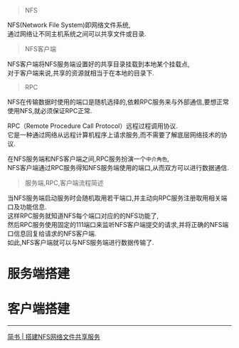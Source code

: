 > NFS

NFS(Network File System)即网络文件系统,<br>
通过网络让不同主机系统之间可以共享文件或目录.

> NFS客户端

NFS客户端将NFS服务端设置好的共享目录挂载到本地某个挂载点,<br>
对于客户端来说,共享的资源就相当于在本地的目录下.

> RPC

NFS在传输数据时使用的端口是随机选择的,依赖RPC服务来与外部通信,要想正常使用NFS,就必须保证RPC正常.

RPC（Remote Procedure Call Protocol）远程过程调用协议.<br>
它是一种通过网络从远程计算机程序上请求服务,而不需要了解底层网络技术的协议.

在NFS服务端和NFS客户端之间,RPC服务扮演一个`中介角色`,<br>
NFS客户端通过RPC服务得知NFS服务端使用的端口,从而双方可以进行数据通信.

> 服务端,RPC,客户端流程简述

当NFS服务端启动服务时会随机取用若干端口,并主动向RPC服务注册取用相关端口及功能信息.<br>
这样RPC服务就知道NFS每个端口对应的的NFS功能了,<br>
然后RPC服务使用固定的111端口来监听NFS客户端提交的请求,并将正确的NFS端口信息回复给请求的NFS客户端.<br>
如此,NFS客户端就可以与NFS服务端进行数据传输了.

# 服务端搭建

# 客户端搭建

<hr>

[简书 | 搭建NFS网络文件共享服务](https://www.jianshu.com/p/380afd870d50)